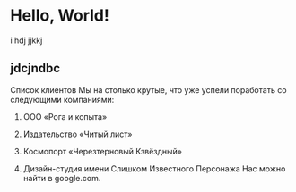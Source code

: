 # Hello, World!

i hdj jjkkj

## jdcjndbc
Список клиентов
Мы на столько крутые, что уже успели поработать со следующими компаниями:

1. ООО «Рога и копыта»
   
2. Издательство «Читый лист»
   
3. Космопорт «Черезтерновый Кзвёздный»
   
4. Дизайн-студия имени Слишком Известного Персонажа
Нас можно найти в google.com.